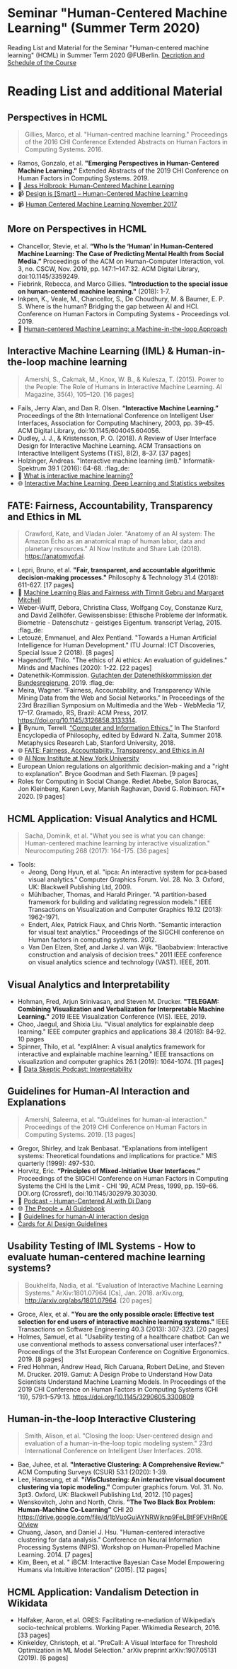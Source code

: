 # Seminar "Human-Centered Machine Learning" (Summer Term 2020)
Reading List and Material for the Seminar "Human-centered machine learning" (HCML) in Summer Term 2020 @FUBerlin.
[Decription and Schedule of the Course](https://www.mi.fu-berlin.de/en/inf/groups/hcc/teaching/summer-term-2020/seminar_interactive_machine_learning.html)


# Reading List and additional Material

## Perspectives in HCML

> Gillies, Marco, et al. "Human-centred machine learning." Proceedings of the 2016 CHI Conference Extended Abstracts on Human Factors in Computing Systems. 2016.

* Ramos, Gonzalo, et al. **"Emerging Perspectives in Human-Centered Machine Learning."** Extended Abstracts of the 2019 CHI Conference on Human Factors in Computing Systems. 2019.
* :newspaper: [Jess Holbrook: Human-Centered Machine Learning](https://medium.com/google-design/human-centered-machine-learning-a770d10562cd)
* :video_camera: [Design is [Smart] – Human-Centered Machine Learning](https://www.youtube.com/watch?v=cNW89xkMYLo)
* :video_camera: [Human Centered Machine Learning November 2017](https://www.youtube.com/watch?v=X3GXRQ5eQSY)

## More on Perspectives in HCML
* Chancellor, Stevie, et al. **“Who Is the ‘Human’ in Human-Centered Machine Learning: The Case of Predicting Mental Health from Social Media.”** Proceedings of the ACM on Human-Computer Interaction, vol. 3, no. CSCW, Nov. 2019, pp. 147:1–147:32. ACM Digital Library, doi:10.1145/3359249.
* Fiebrink, Rebecca, and Marco Gillies. **"Introduction to the special issue on human-centered machine learning."** (2018): 1-7.
* Inkpen, K., Veale, M., Chancellor, S., De Choudhury, M. & Baumer, E. P. S. Where is the human? Bridging the gap between AI and HCI. Conference on Human Factors in Computing Systems - Proceedings vol. 2019.
* :newspaper: [Human-centered Machine Learning: a Machine-in-the-loop Approach](https://medium.com/@ChenhaoTan/human-centered-machine-learning-a-machine-in-the-loop-approach-ed024db34fe7)

## Interactive Machine Learning (IML) & Human-in-the-loop machine learning

> Amershi, S., Cakmak, M., Knox, W. B., & Kulesza, T. (2015). Power to the People: The Role of Humans in Interactive Machine Learning. AI Magazine, 35(4), 105–120. [16 pages]

* Fails, Jerry Alan, and Dan R. Olsen. **“Interactive Machine Learning.”** Proceedings of the 8th International Conference on Intelligent User Interfaces, Association for Computing Machinery, 2003, pp. 39–45. ACM Digital Library, doi:10.1145/604045.604056.
* Dudley, J. J., & Kristensson, P. O. (2018). A Review of User Interface Design for Interactive Machine Learning. ACM Transactions on Interactive Intelligent Systems (TiiS), 8(2), 8–37. [37 pages]
* Holzinger, Andreas. "Interactive machine learning (iml)." Informatik-Spektrum 39.1 (2016): 64-68. :flag_de:
* :newspaper: [What is interactive machine learning?](https://hub.packtpub.com/what-is-interactive-machine-learning/)
* :globe_with_meridians: [Interactive Machine Learning, Deep Learning and Statistics websites
](https://p.migdal.pl/interactive-machine-learning-list/)


## FATE: Fairness, Accountability, Transparency and Ethics in ML
> Crawford, Kate, and Vladan Joler. "Anatomy of an AI system: The Amazon Echo as an anatomical map of human labor, data and planetary resources." AI Now Institute and Share Lab (2018). https://anatomyof.ai.

* Lepri, Bruno, et al. **"Fair, transparent, and accountable algorithmic decision-making processes."** Philosophy & Technology 31.4 (2018): 611-627. [17 pages]
* :microphone: [Machine Learning Bias and Fairness with Timnit Gebru and Margaret Mitchell]( https://www.gcppodcast.com/post/episode-114-machine-learning-bias-and-fairness-with-timnit-gebru-and-margaret-mitchell/)
* Weber-Wulff, Debora, Christina Class, Wolfgang Coy, Constanze Kurz, and David Zellhöfer. Gewissensbisse: Ethische Probleme der Informatik. Biometrie - Datenschutz - geistiges Eigentum. transcript Verlag, 2015. :flag_de:
* Letouzé, Emmanuel, and Alex Pentland. "Towards a Human Artificial Intelligence for Human Development." ITU Journal: ICT Discoveries, Special Issue 2 (2018). [8 pages]
* Hagendorff, Thilo. "The ethics of Ai ethics: An evaluation of guidelines." Minds and Machines (2020): 1-22. [22 pages]
* Datenethik-Kommission. [Gutachten der Datenethikkommission der Bundesregierung](https://www.bmi.bund.de/SharedDocs/downloads/DE/publikationen/themen/it-digitalpolitik/gutachten-datenethikkommission.pdf?__blob=publicationFile&v=6), 2019. :flag_de:
* Meira, Wagner. “Fairness, Accountability, and Transparency While Mining Data from the Web and Social Networks.” In Proceedings of the 23rd Brazillian Symposium on Multimedia and the Web  - WebMedia ’17, 17–17. Gramado, RS, Brazil: ACM Press, 2017. https://doi.org/10.1145/3126858.3133314.
* :newspaper: Bynum, Terrell. [“Computer and Information Ethics.”](https://plato.stanford.edu/archives/sum2018/entries/ethics-computer/) In The Stanford Encyclopedia of Philosophy, edited by Edward N. Zalta, Summer 2018. Metaphysics Research Lab, Stanford University, 2018.
* :globe_with_meridians: [FATE: Fairness, Accountability, Transparency, and Ethics in AI](https://www.microsoft.com/en-us/research/group/fate/)
* :globe_with_meridians: [AI Now Institute at New York University](https://ainowinstitute.org/)
* European Union regulations on algorithmic decision-making and a "right to explanation". Bryce Goodman and Seth Flaxman. [9 pages]
* Roles for Computing in Social Change. Rediet Abebe, Solon Barocas, Jon Kleinberg, Karen Levy, Manish Raghavan, David G. Robinson. FAT* 2020. [9 pages]


## HCML Application: Visual Analytics and HCML
> Sacha, Dominik, et al. "What you see is what you can change: Human-centered machine learning by interactive visualization." Neurocomputing 268 (2017): 164-175. [36 pages]

* Tools:
    * Jeong, Dong Hyun, et al. "ipca: An interactive system for pca‐based visual analytics." Computer Graphics Forum. Vol. 28. No. 3. Oxford, UK: Blackwell Publishing Ltd, 2009.
    * Mühlbacher, Thomas, and Harald Piringer. "A partition-based framework for building and validating regression models." IEEE Transactions on Visualization and Computer Graphics 19.12 (2013): 1962-1971.
    * Endert, Alex, Patrick Fiaux, and Chris North. "Semantic interaction for visual text analytics." Proceedings of the SIGCHI conference on Human factors in computing systems. 2012.
    * Van Den Elzen, Stef, and Jarke J. van Wijk. "Baobabview: Interactive construction and analysis of decision trees." 2011 IEEE conference on visual analytics science and technology (VAST). IEEE, 2011.

## Visual Analytics and Interpretability
* Hohman, Fred, Arjun Srinivasan, and Steven M. Drucker. **"TELEGAM: Combining Visualization and Verbalization for Interpretable Machine Learning."** 2019 IEEE Visualization Conference (VIS). IEEE, 2019.
* Choo, Jaegul, and Shixia Liu. "Visual analytics for explainable deep learning." IEEE computer graphics and applications 38.4 (2018): 84-92. 10 pages
* Spinner, Thilo, et al. "explAIner: A visual analytics framework for interactive and explainable machine learning." IEEE transactions on visualization and computer graphics 26.1 (2019): 1064-1074. [11 pages]
* :microphone: [Data Skeptic Podcast: Interpretability](https://podcasts.google.com/?feed=aHR0cHM6Ly9kYXRhc2tlcHRpYy5saWJzeW4uY29tL3Jzcw&episode=NjU0OWYzY2MtNmRhZC00NTk4LThlODItZTdhMjc2ODNjOGJi)


## Guidelines for Human-AI Interaction and Explanations
> Amershi, Saleema, et al. "Guidelines for human-ai interaction." Proceedings of the 2019 CHI Conference on Human Factors in Computing Systems. 2019. [13 pages]

* Gregor, Shirley, and Izak Benbasat. "Explanations from intelligent systems: Theoretical foundations and implications for practice." MIS quarterly (1999): 497-530.
* Horvitz, Eric. **“Principles of Mixed-Initiative User Interfaces.”** Proceedings of the SIGCHI Conference on Human Factors in Computing Systems the CHI Is the Limit - CHI ’99, ACM Press, 1999, pp. 159–66. DOI.org (Crossref), doi:10.1145/302979.303030.
* :microphone: [Podcast - Human-Centered AI with Di Dang](https://www.gcppodcast.com/post/episode-176-human-centered-ai/)
* :globe_with_meridians: [The People + AI Guidebook](https://pair.withgoogle.com/guidebook/)
* :newspaper: [Guidelines for human-AI interaction design](https://www.microsoft.com/en-us/research/blog/guidelines-for-human-ai-interaction-design/)
* [Cards for AI Design Guidelines](https://www.microsoft.com/en-us/research/uploads/prod/2019/04/AI-Design-guidelines_041519.pdf)


## Usability Testing of IML Systems - How to evaluate human-centered machine learning systems?

> Boukhelifa, Nadia, et al. “Evaluation of Interactive Machine Learning Systems.” ArXiv:1801.07964 [Cs], Jan. 2018. arXiv.org, http://arxiv.org/abs/1801.07964. [20 pages]

* Groce, Alex, et al. **"You are the only possible oracle: Effective test selection for end users of interactive machine learning systems."** IEEE Transactions on Software Engineering 40.3 (2013): 307-323. [20 pages]
* Holmes, Samuel, et al. "Usability testing of a healthcare chatbot: Can we use conventional methods to assess conversational user interfaces?." Proceedings of the 31st European Conference on Cognitive Ergonomics. 2019. [8 pages]
* Fred Hohman, Andrew Head, Rich Caruana, Robert DeLine, and Steven M. Drucker. 2019. Gamut: A Design Probe to Understand How Data Scientists Understand Machine Learning Models. In Proceedings of the 2019 CHI Conference on Human Factors in Computing Systems (CHI ’19), 579:1–579:13. https://doi.org/10.1145/3290605.3300809


## Human-in-the-loop Interactive Clustering
> Smith, Alison, et al. "Closing the loop: User-centered design and evaluation of a human-in-the-loop topic modeling system." 23rd International Conference on Intelligent User Interfaces. 2018.

* Bae, Juhee, et al. **"Interactive Clustering: A Comprehensive Review."** ACM Computing Surveys (CSUR) 53.1 (2020): 1-39.
* Lee, Hanseung, et al. **"iVisClustering: An interactive visual document clustering via topic modeling."** Computer graphics forum. Vol. 31. No. 3pt3. Oxford, UK: Blackwell Publishing Ltd, 2012. [10 pages]
* Wenskovitch, John and North, Chris. **"The Two Black Box Problem: Human-Machine Co-Learning"** CHI 20 https://drive.google.com/file/d/1bVuoGuiAYNRWjknp9FeLBtF9FVHRn0EO/view
* Chuang, Jason, and Daniel J. Hsu. "Human-centered interactive clustering for data analysis." Conference on Neural Information Processing Systems (NIPS). Workshop on Human-Propelled Machine Learning. 2014. [7 pages]
* Kim, Been, et al. " iBCM: Interactive Bayesian Case Model Empowering Humans via Intuitive Interaction" (2015). [12 pages]

## HCML Application: Vandalism Detection in Wikidata
* Halfaker, Aaron, et al. ORES: Facilitating re-mediation of Wikipedia’s socio-technical problems. Working Paper. Wikimedia Research, 2016. [33 pages]
* Kinkeldey, Christoph, et al. "PreCall: A Visual Interface for Threshold Optimization in ML Model Selection." arXiv preprint arXiv:1907.05131 (2019). [6 pages]
